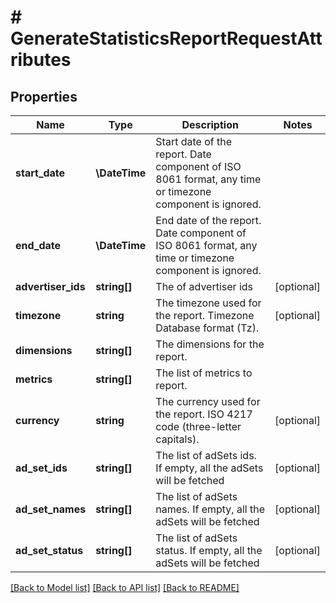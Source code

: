 # # GenerateStatisticsReportRequestAttributes

## Properties

Name | Type | Description | Notes
------------ | ------------- | ------------- | -------------
**start_date** | **\DateTime** | Start date of the report. Date component of ISO 8061 format, any time or timezone component is ignored. |
**end_date** | **\DateTime** | End date of the report. Date component of ISO 8061 format, any time or timezone component is ignored. |
**advertiser_ids** | **string[]** | The of advertiser ids | [optional]
**timezone** | **string** | The timezone used for the report. Timezone Database format (Tz). | [optional]
**dimensions** | **string[]** | The dimensions for the report. |
**metrics** | **string[]** | The list of metrics to report. |
**currency** | **string** | The currency used for the report. ISO 4217 code (three-letter capitals). | [optional]
**ad_set_ids** | **string[]** | The list of adSets ids. If empty, all the adSets will be fetched | [optional]
**ad_set_names** | **string[]** | The list of adSets names. If empty, all the adSets will be fetched | [optional]
**ad_set_status** | **string[]** | The list of adSets status. If empty, all the adSets will be fetched | [optional]

[[Back to Model list]](../../README.md#models) [[Back to API list]](../../README.md#endpoints) [[Back to README]](../../README.md)
